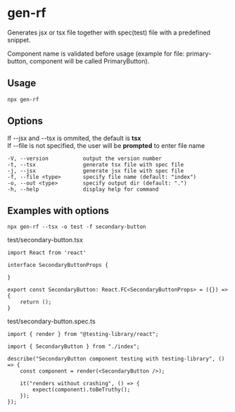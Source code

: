 # gen-rf

Generates jsx or tsx file together with spec(test) file with a predefined snippet.

Component name is validated before usage (example for file: primary-button, component will be called PrimaryButton).

## Usage

```
npx gen-rf
```

## Options

If --jsx and --tsx is ommited, the default is **tsx**  
If --file is not specified, the user will be **prompted** to enter file name

```
-V, --version           output the version number
-t, --tsx               generate tsx file with spec file
-j, --jsx               generate jsx file with spec file
-f, --file <type>       specify file name (default: "index")
-o, --out <type>        specify output dir (default: ".")
-h, --help              display help for command
```

## Examples with options

```
npx gen-rf --tsx -o test -f secondary-button
```

test/secondary-button.tsx

```
import React from 'react'

interface SecondaryButtonProps {

}

export const SecondaryButton: React.FC<SecondaryButtonProps> = ({}) => {
    return ();
}
```

test/secondary-button.spec.ts

```
import { render } from "@testing-library/react";

import { SecondaryButton } from "./index";

describe("SecondaryButton component testing with testing-library", () => {
    const component = render(<SecondaryButton />);

    it("renders without crashing", () => {
        expect(component).toBeTruthy();
    });
});
```
